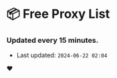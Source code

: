 # :package: Free Proxy List
### Updated every 15 minutes.

- Last updated: `2024-06-22 02:04`

:heart:
